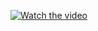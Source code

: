 [![Watch the video](https://img.youtube.com/vi/T-D1KVIuvjA/maxresdefault.jpg)](https://streamable.com/e/68u2n9?autoplay=1)
